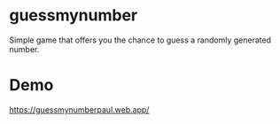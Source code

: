 # guessmynumber

Simple game that offers you the chance to guess a randomly generated number.

# Demo
https://guessmynumberpaul.web.app/
